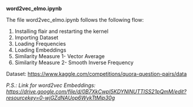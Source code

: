 **word2vec_elmo.ipynb**

The file word2vec_elmo.ipynb follows the following flow:

1. Installing flair and restarting the kernel
2. Importing Dataset
3. Loading Frequencies
4. Loading Embeddings
5. Similarity Measure 1- Vector Average
6. Similarity Measure 2- Smooth Inverse Frequency

Dataset: https://www.kaggle.com/competitions/quora-question-pairs/data

*P.S.: Link for word2vec Embeddings: https://drive.google.com/file/d/0B7XkCwpI5KDYNlNUTTlSS21pQmM/edit?resourcekey=0-wjGZdNAUop6WykTtMip30g*
